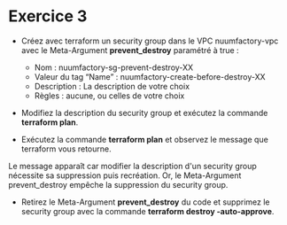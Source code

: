 # Exercice 3

- Créez avec terraform un security group dans le VPC nuumfactory-vpc avec le Meta-Argument **prevent_destroy** paramétré à true :

    - Nom : nuumfactory-sg-prevent-destroy-XX
    - Valeur du tag “Name” : nuumfactory-create-before-destroy-XX
    - Description : La description de votre choix
    - Règles : aucune, ou celles de votre choix

- Modifiez la description du security group et exécutez la commande **terraform plan**.

- Exécutez la commande **terraform plan** et observez le message que terraform vous retourne.

Le message apparaît car modifier la description d'un security group nécessite sa suppression puis recréation. Or, le Meta-Argument prevent_destroy empêche la suppression du security group.

- Retirez le Meta-Argument **prevent_destroy** du code et supprimez le security group avec la commande **terraform destroy -auto-approve**.